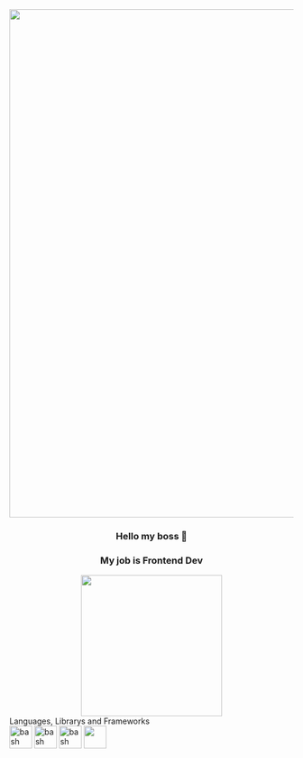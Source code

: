 <div align="center">
   <div align="center"><img src="https://media.giphy.com/media/v1.Y2lkPTc5MGI3NjExM3p4c2VxMXpsbXBpZGxjNHRmMDN0cnB5MmZ1cTNmOXBjcnU5dGR3ciZlcD12MV9pbnRlcm5hbF9naWZfYnlfaWQmY3Q9cw/CkgDjq1lvG6dGqTU61/giphy.gif" width="900px"/></div>
</div>

<div align="center">

  ### Hello my boss 👋
  ### My job is Frontend Dev

</div>

 <div align="center">
  <img src="https://media.giphy.com/media/v1.Y2lkPTc5MGI3NjExeGRuZ2t6NDZ2dWtkM25hZTQ1ODdramMzZGo3ZDl4cmZ6NGZyd2F3ayZlcD12MV9pbnRlcm5hbF9naWZfYnlfaWQmY3Q9cw/eIx7liaVwx3hqcuE31/giphy.gif" width="250" height="250"/>
 </div> 

 <div align="left>
    
  ### Languages, Librarys and Frameworks
    
 </div>
    
 <div align="left>
    <img src="https://cdn-icons-png.flaticon.com/512/888/888859.png" alt="bash" width="40" height="40"/> <img src="https://cdn-icons-png.flaticon.com/512/888/888897.png" alt="bash" width="40" height="40"/>  <img src="https://cdn-icons-png.flaticon.com/512/1199/1199124.png" alt="bash" width="40" height="40"/> <img src="https://upload.wikimedia.org/wikipedia/commons/thumb/a/a7/React-icon.svg/1150px-React-icon.svg.png" alt="bash" width="40" height="40"/> <img src="https://static-00.iconduck.com/assets.00/tailwind-css-icon-2048x1229-u8dzt4uh.png" width="40" height="40"/> 
 </div>

